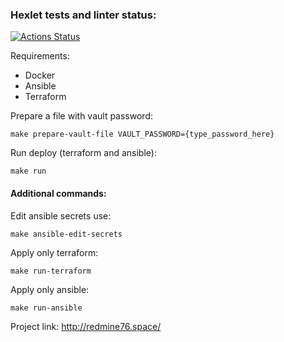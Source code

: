 ### Hexlet tests and linter status:
[![Actions Status](https://github.com/tomirisarman/devops-for-programmers-project-77/actions/workflows/hexlet-check.yml/badge.svg)](https://github.com/tomirisarman/devops-for-programmers-project-77/actions)

Requirements:
- Docker
- Ansible
- Terraform


Prepare a file with vault password:
```
make prepare-vault-file VAULT_PASSWORD={type_password_here}
```

Run deploy (terraform and ansible):
```
make run
```

<h4>Additional commands:</h4>

Edit ansible secrets use:
```
make ansible-edit-secrets
```

Apply only terraform:
```
make run-terraform
```

Apply only ansible:
```
make run-ansible
```

Project link: http://redmine76.space/

